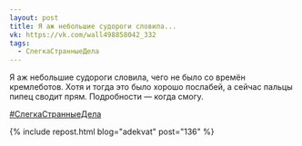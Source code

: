 ```yaml
---
layout: post
title: Я аж небольшие судороги словила...
vk: https://vk.com/wall498858042_332
tags:
  - СлегкаСтранныеДела
---
```

Я аж небольшие судороги словила, чего не было со времён кремлеботов. Хотя и тогда это было хорошо послабей, а сейчас пальцы пипец сводит прям. Подробности — когда смогу.

[#СлегкаСтранныеДела](poisk.html#СлегкаСтранныеДела)

{% include repost.html blog="adekvat" post="136" %}